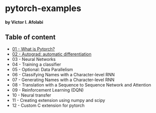 # pytorch-examples

#### by Victor I. Afolabi



## Table of content

- [01 - What is Pytorch?](01%20-%20What%20is%20Pytorch?/README.md)
- [02 - Autograd: automatic differentiation](02%20-%20Autograd–%20automatic%20differentiation/README.md)
- 03 - Neural Networks
- 04 - Training a classifier
- 05 - Optional: Data Parallelism
- 06 - Classifying Names with a Character-level RNN
- 07 - Generating Names with a Character-level RNN
- 08 - Translation with a Sequence to Sequence Network and Attention
- 09 - Reinforcement Learning (DQN)
- 10 - Neural transfer
- 11 - Creating extension using numpy and scipy
- 12 - Custom C extension for pytorch